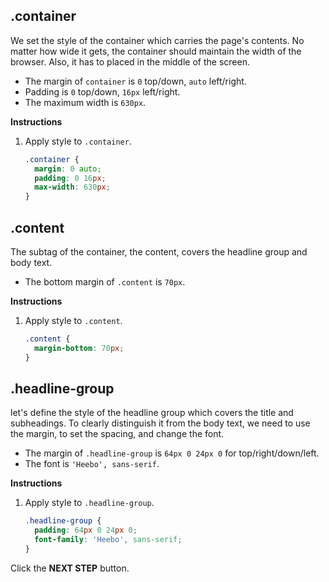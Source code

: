 ## .container
We set the style of the container which carries the page's contents. No matter how wide it gets, the container should maintain the width of the browser. Also, it has to placed in the middle of the screen. 

* The margin of `container` is `0` top/down, `auto` left/right.
* Padding is `0` top/down, `16px` left/right.
* The maximum width is `630px`.


**Instructions**
1. Apply style to `.container`.
    ```css
    .container {
      margin: 0 auto;
      padding: 0 16px;
      max-width: 630px;
    }
    ```



## .content 

The subtag of the container, the content, covers the headline group and body text. 

- The bottom margin of `.content` is `70px`.

**Instructions**

1. Apply style to `.content`.

   ```css
   .content {
     margin-bottom: 70px;
   }
   ```



## .headline-group

let's define the style of the headline group which covers the title and subheadings. To clearly distinguish it from the body text, we need to use the margin, to set the spacing, and change the font. 

* The margin of `.headline-group` is `64px 0 24px 0` for top/right/down/left.
* The font is `'Heebo', sans-serif`.


**Instructions**
1. Apply style to `.headline-group`.
    ```css
    .headline-group {
      padding: 64px 0 24px 0;
      font-family: 'Heebo', sans-serif;
    }
    ```




Click the **NEXT STEP** button.